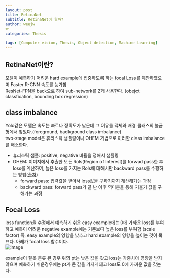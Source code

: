 ```yaml
---
layout: post
title: RetinaNet
subtitle: RetinaNet이 뭘까? 
author: weejw
ㅠ
categories: Thesis

tags: [Computer vision, Thesis, Object detection, Machine Learning]
---
```


## RetinaNet이란? 
모델이 예측하기 어려운 hard example에 집중하도록 하는 focal Loss를 제안하였으며 Faster R-CNN 속도를 능가함 <br>
ResNet-FPN을 back으로 하여 sub-network를 2개 사용한다. (obejct classfication, bounding box regression)


## class imbalance
Yolo같은 모델은 속도는 빠르나 정확도가 낮은데 그 이유를 객체와 배경 클래스의 불균형에서 찾았다.(foreground, background class imbalance) <br>
two-stage model은 휴리스틱 샘플링이나 OHEM 기법으로 이러한 class imbalance를 해소한다.
* 휴리스틱 샘플: positive, negative 비율을 정해서 샘플링
* OHEM: 이미지에서 추출한 모든 Rols(Region of Interest)를 forwad pass한 후 loss를 계산하여, 높은 loss를 가지는 Rols에 대해서만 backward pass를 수행하는 방법([출처]())
  * forward pass: 입력값을 받아서 loss값을 구하기까지 계산해가는 과정
  * backward pass: forward pass가 끝 난 이후 역미분을 통해 기울기 값을 구해가는 과정

## Focal Loss
loss function을 수정해서 예측하기 쉬운 easy example에는 0에 가까운 loss를 부여하고 예측이 어려운 negative example에는 기존보다 높은 loss를 부여함 (scale factor)
즉, easy example의 영향을 낮추고 hard example의 영향을 높이는 것이 목표다.
아래가 focal loss 함수이다. <br>
![image](https://user-images.githubusercontent.com/33684393/162138491-c0c74b4c-de25-4d76-830d-337bb9aa5752.png)

example이 잘못 분류 된 경우 위의 pt는 낮은 값을 갖고 loss는 가중치에 영향을 받지않으며 예측하기 쉬운경우에는 pt가 큰 값을 가지게되고 loss도 0에 가까운 값을 갖는다.<br>







